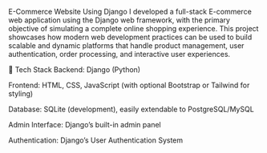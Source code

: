 E-Commerce Website Using Django
I developed a full-stack E-commerce web application using the Django web framework, with the primary objective of simulating a complete online shopping experience. This project showcases how modern web development practices can be used to build scalable and dynamic platforms that handle product management, user authentication, order processing, and interactive user experiences.

🔧 Tech Stack
Backend: Django (Python)

Frontend: HTML, CSS, JavaScript (with optional Bootstrap or Tailwind for styling)

Database: SQLite (development), easily extendable to PostgreSQL/MySQL

Admin Interface: Django’s built-in admin panel

Authentication: Django’s User Authentication System
